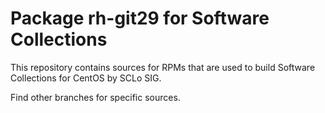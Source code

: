 # Package rh-git29 for Software Collections

This repository contains sources for RPMs that are used
to build Software Collections for CentOS by SCLo SIG.

Find other branches for specific sources.
